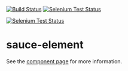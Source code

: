 [![Build Status](http://img.shields.io/travis/robdodson/sauce-element/master.svg?style=flat)](https://travis-ci.org/robdodson/sauce-element)
[![Selenium Test Status](https://saucelabs.com/buildstatus/robdodson)](https://saucelabs.com/u/robdodson)

[![Selenium Test Status](https://saucelabs.com/browser-matrix/robdodson.svg)](https://saucelabs.com/u/robdodson)

sauce-element
===============

See the [component page](http://robdodson.github.io/sauce-element) for more information.
